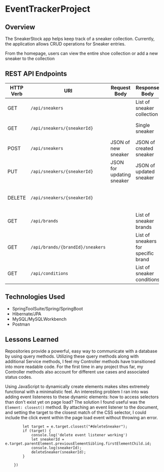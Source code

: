 # EventTrackerProject

## Overview
The SneakerStock app helps keep track of a sneaker collection. Currently, the application allows CRUD operations for Sneaker entries.

From the homepage, users can view the entire shoe collection or add a new sneaker to the collection

## REST API Endpoints
| HTTP Verb | URI             | Request Body | Response Body | Status |
|-----------|-----------------|--------------|---------------|---------|
| GET       | `/api/sneakers`    |              | List of sneaker collection | 200   |
| GET       | `/api/sneakers/{sneakerId}` |              | Single sneaker   | 200 or 404 |
| POST      | `/api/sneakers`    | JSON of new sneaker       | JSON of created sneaker | 201 or 400 |
| PUT       | `/api/sneakers/{sneakerId}` | JSON for updating sneaker | JSON of updated sneaker | 200, 404, or 400 |
| DELETE    | `/api/sneakers/{sneakerId}` |              | | 204, 404, or 400 |
| GET       | `/api/brands`    |              | List of sneaker brands | 200   |
| GET       | `/api/brands/{brandId}/sneakers`    |              | List of sneakers for specific brand | 200 or 404 |
| GET       | `/api/conditions`    |              | List of sneaker conditions | 200   |

## Technologies Used
- SpringToolSuite/Spring/SpringBoot
- Hibernate/JPA
- MySQL/MySQLWorkbench
- Postman

## Lessons Learned
Repositories provide a powerful, easy way to communicate with a database by using query methods. Utilizing these query methods along with additional Service methods, I feel my Controller methods have transitioned into more readable code. For the first time in any project thus far, my Controller methods also account for different use cases and associated status codes.

Using JavaScript to dynamically create elements makes sites extremely functional with a minimalistic feel. An interesting problem I ran into was adding event listeneres to these dynamic elements: how to access selectors than don't exist yet on page load? The solution I found useful was the ```Element: closest()``` method. By attaching an event listener to the document, and setting the target to the closest match of the CSS selector, I could include the click event within the page load event without throwing an error. 
```document.addEventListener('click', function(e) {
		let target = e.target.closest("#deleteSneaker");
		if (target) {
			console.log('delete event listener working')
			let sneakerId = e.target.parentElement.previousElementSibling.firstElementChild.id;
			console.log(sneakerId);
			deleteSneaker(sneakerId);
		}

	})
